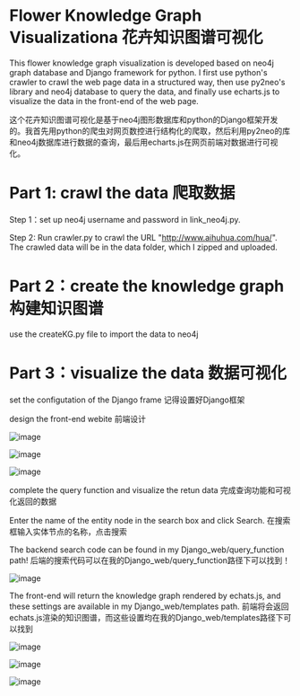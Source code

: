# Flower Knowledge Graph Visualizationa 花卉知识图谱可视化

This flower knowledge graph visualization is developed based on neo4j graph database and Django framework for python. I first use python's crawler to crawl the web page data in a structured way, then use py2neo's library and neo4j database to query the data, and finally use echarts.js to visualize the data in the front-end of the web page.

这个花卉知识图谱可视化是基于neo4j图形数据库和python的Django框架开发的。我首先用python的爬虫对网页数控进行结构化的爬取，然后利用py2neo的库和neo4j数据库进行数据的查询，最后用echarts.js在网页前端对数据进行可视化。

# Part 1: crawl the data 爬取数据

Step 1：set up neo4j username and password in link_neo4j.py.

Step 2: Run crawler.py to crawl the URL "http://www.aihuhua.com/hua/". The crawled data will be in the data folder, which I zipped and uploaded.

# Part 2：create the knowledge graph 构建知识图谱

use the createKG.py file to import the data to neo4j

# Part 3：visualize the data 数据可视化

set the configutation of the Django frame  记得设置好Django框架

design the front-end webite 前端设计

![image](https://github.com/Becky-Dai/Flower-Knowledge-Graph-Visualization/assets/58799631/a404331a-afcc-4bf6-94f2-36bc7e33abc0)

![image](https://github.com/Becky-Dai/Flower-Knowledge-Graph-Visualization/assets/58799631/9c32d138-12ca-4e45-8204-a27405965d31)

![image](https://github.com/Becky-Dai/Flower-Knowledge-Graph-Visualization/assets/58799631/cbd53438-16df-44cd-863a-8aa5b46bf569)

complete the query function and visualize the retun data 
完成查询功能和可视化返回的数据

Enter the name of the entity node in the search box and click Search. 
在搜索框输入实体节点的名称，点击搜索

The backend search code can be found in my Django_web/query_function path! 
后端的搜索代码可以在我的Django_web/query_function路径下可以找到！

![image](https://github.com/Becky-Dai/Flower-Knowledge-Graph-Visualization/assets/58799631/7e2097a9-25a4-4545-9494-065b97f4ce4f)

The front-end will return the knowledge graph rendered by echats.js, and these settings are available in my Django_web/templates path. 
前端将会返回echats.js渲染的知识图谱，而这些设置均在我的Django_web/templates路径下可以找到

![image](https://github.com/Becky-Dai/Flower-Knowledge-Graph-Visualization/assets/58799631/d63b8f4d-df52-4573-b76f-ad8eda9bf0e1)



![image](https://github.com/Becky-Dai/Flower-Knowledge-Graph-Visualization/assets/58799631/32f96024-8d67-47fc-88c9-8bfd46467780)


![image](https://github.com/Becky-Dai/Flower-Knowledge-Graph-Visualization/assets/58799631/a0744a35-4943-4db4-98d9-0fd756f98242)




